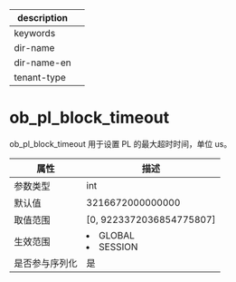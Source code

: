 |description||
|---|---|
|keywords||
|dir-name||
|dir-name-en||
|tenant-type||

# ob_pl_block_timeout

ob_pl_block_timeout 用于设置 PL 的最大超时时间，单位 us。

|   属性    |                                                     描述                                                     |
|---------|------------------------------------------------------------------------------------------------------------|
| 参数类型    | int                     |
| 默认值     | 3216672000000000        |
| 取值范围    | \[0, 9223372036854775807\]                                                                                 |
| 生效范围    | <li> GLOBAL   <li> SESSION    |
| 是否参与序列化 | 是                       |
